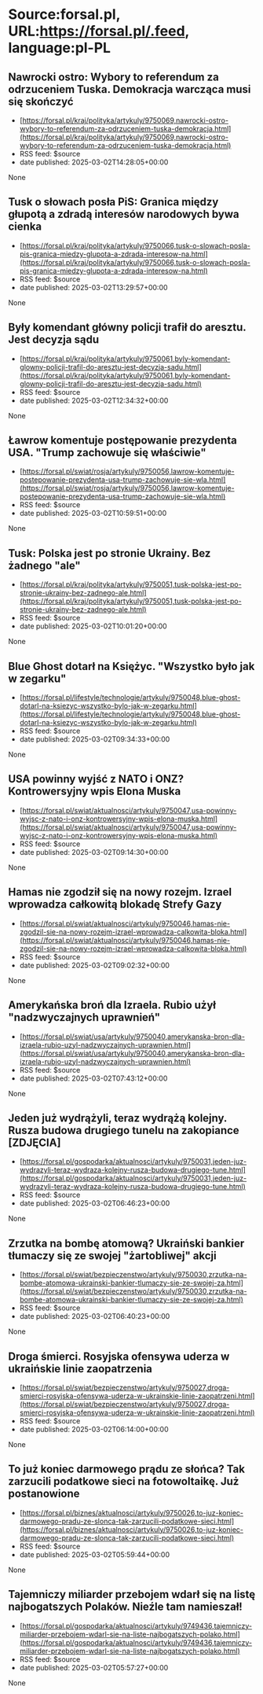 # Source:forsal.pl, URL:https://forsal.pl/.feed, language:pl-PL

## Nawrocki ostro: Wybory to referendum za odrzuceniem Tuska. Demokracja warcząca musi się skończyć
 - [https://forsal.pl/kraj/polityka/artykuly/9750069,nawrocki-ostro-wybory-to-referendum-za-odrzuceniem-tuska-demokracja.html](https://forsal.pl/kraj/polityka/artykuly/9750069,nawrocki-ostro-wybory-to-referendum-za-odrzuceniem-tuska-demokracja.html)
 - RSS feed: $source
 - date published: 2025-03-02T14:28:05+00:00

None

## Tusk o słowach posła PiS: Granica między głupotą a zdradą interesów narodowych bywa cienka
 - [https://forsal.pl/kraj/polityka/artykuly/9750066,tusk-o-slowach-posla-pis-granica-miedzy-glupota-a-zdrada-interesow-na.html](https://forsal.pl/kraj/polityka/artykuly/9750066,tusk-o-slowach-posla-pis-granica-miedzy-glupota-a-zdrada-interesow-na.html)
 - RSS feed: $source
 - date published: 2025-03-02T13:29:57+00:00

None

## Były komendant główny policji trafił do aresztu. Jest decyzja sądu
 - [https://forsal.pl/kraj/polityka/artykuly/9750061,byly-komendant-glowny-policji-trafil-do-aresztu-jest-decyzja-sadu.html](https://forsal.pl/kraj/polityka/artykuly/9750061,byly-komendant-glowny-policji-trafil-do-aresztu-jest-decyzja-sadu.html)
 - RSS feed: $source
 - date published: 2025-03-02T12:34:32+00:00

None

## Ławrow komentuje postępowanie prezydenta USA. "Trump zachowuje się właściwie"
 - [https://forsal.pl/swiat/rosja/artykuly/9750056,lawrow-komentuje-postepowanie-prezydenta-usa-trump-zachowuje-sie-wla.html](https://forsal.pl/swiat/rosja/artykuly/9750056,lawrow-komentuje-postepowanie-prezydenta-usa-trump-zachowuje-sie-wla.html)
 - RSS feed: $source
 - date published: 2025-03-02T10:59:51+00:00

None

## Tusk: Polska jest po stronie Ukrainy. Bez żadnego "ale"
 - [https://forsal.pl/kraj/polityka/artykuly/9750051,tusk-polska-jest-po-stronie-ukrainy-bez-zadnego-ale.html](https://forsal.pl/kraj/polityka/artykuly/9750051,tusk-polska-jest-po-stronie-ukrainy-bez-zadnego-ale.html)
 - RSS feed: $source
 - date published: 2025-03-02T10:01:20+00:00

None

## Blue Ghost dotarł na Księżyc. "Wszystko było jak w zegarku"
 - [https://forsal.pl/lifestyle/technologie/artykuly/9750048,blue-ghost-dotarl-na-ksiezyc-wszystko-bylo-jak-w-zegarku.html](https://forsal.pl/lifestyle/technologie/artykuly/9750048,blue-ghost-dotarl-na-ksiezyc-wszystko-bylo-jak-w-zegarku.html)
 - RSS feed: $source
 - date published: 2025-03-02T09:34:33+00:00

None

## USA powinny wyjść z NATO i ONZ? Kontrowersyjny wpis Elona Muska
 - [https://forsal.pl/swiat/aktualnosci/artykuly/9750047,usa-powinny-wyjsc-z-nato-i-onz-kontrowersyjny-wpis-elona-muska.html](https://forsal.pl/swiat/aktualnosci/artykuly/9750047,usa-powinny-wyjsc-z-nato-i-onz-kontrowersyjny-wpis-elona-muska.html)
 - RSS feed: $source
 - date published: 2025-03-02T09:14:30+00:00

None

## Hamas nie zgodził się na nowy rozejm. Izrael wprowadza całkowitą blokadę Strefy Gazy
 - [https://forsal.pl/swiat/aktualnosci/artykuly/9750046,hamas-nie-zgodzil-sie-na-nowy-rozejm-izrael-wprowadza-calkowita-bloka.html](https://forsal.pl/swiat/aktualnosci/artykuly/9750046,hamas-nie-zgodzil-sie-na-nowy-rozejm-izrael-wprowadza-calkowita-bloka.html)
 - RSS feed: $source
 - date published: 2025-03-02T09:02:32+00:00

None

## Amerykańska broń dla Izraela. Rubio użył "nadzwyczajnych uprawnień"
 - [https://forsal.pl/swiat/usa/artykuly/9750040,amerykanska-bron-dla-izraela-rubio-uzyl-nadzwyczajnych-uprawnien.html](https://forsal.pl/swiat/usa/artykuly/9750040,amerykanska-bron-dla-izraela-rubio-uzyl-nadzwyczajnych-uprawnien.html)
 - RSS feed: $source
 - date published: 2025-03-02T07:43:12+00:00

None

## Jeden już wydrążyli, teraz wydrążą kolejny. Rusza budowa drugiego tunelu na zakopiance [ZDJĘCIA]
 - [https://forsal.pl/gospodarka/aktualnosci/artykuly/9750031,jeden-juz-wydrazyli-teraz-wydraza-kolejny-rusza-budowa-drugiego-tune.html](https://forsal.pl/gospodarka/aktualnosci/artykuly/9750031,jeden-juz-wydrazyli-teraz-wydraza-kolejny-rusza-budowa-drugiego-tune.html)
 - RSS feed: $source
 - date published: 2025-03-02T06:46:23+00:00

None

## Zrzutka na bombę atomową? Ukraiński bankier tłumaczy się ze swojej "żartobliwej" akcji
 - [https://forsal.pl/swiat/bezpieczenstwo/artykuly/9750030,zrzutka-na-bombe-atomowa-ukrainski-bankier-tlumaczy-sie-ze-swojej-za.html](https://forsal.pl/swiat/bezpieczenstwo/artykuly/9750030,zrzutka-na-bombe-atomowa-ukrainski-bankier-tlumaczy-sie-ze-swojej-za.html)
 - RSS feed: $source
 - date published: 2025-03-02T06:40:23+00:00

None

## Droga śmierci. Rosyjska ofensywa uderza w ukraińskie linie zaopatrzenia
 - [https://forsal.pl/swiat/bezpieczenstwo/artykuly/9750027,droga-smierci-rosyjska-ofensywa-uderza-w-ukrainskie-linie-zaopatrzeni.html](https://forsal.pl/swiat/bezpieczenstwo/artykuly/9750027,droga-smierci-rosyjska-ofensywa-uderza-w-ukrainskie-linie-zaopatrzeni.html)
 - RSS feed: $source
 - date published: 2025-03-02T06:14:00+00:00

None

## To już koniec darmowego prądu ze słońca? Tak zarzucili podatkowe sieci na fotowoltaikę. Już postanowione
 - [https://forsal.pl/biznes/aktualnosci/artykuly/9750026,to-juz-koniec-darmowego-pradu-ze-slonca-tak-zarzucili-podatkowe-sieci.html](https://forsal.pl/biznes/aktualnosci/artykuly/9750026,to-juz-koniec-darmowego-pradu-ze-slonca-tak-zarzucili-podatkowe-sieci.html)
 - RSS feed: $source
 - date published: 2025-03-02T05:59:44+00:00

None

## Tajemniczy miliarder przebojem wdarł się na listę najbogatszych Polaków. Nieźle tam namieszał!
 - [https://forsal.pl/gospodarka/aktualnosci/artykuly/9749436,tajemniczy-miliarder-przebojem-wdarl-sie-na-liste-najbogatszych-polako.html](https://forsal.pl/gospodarka/aktualnosci/artykuly/9749436,tajemniczy-miliarder-przebojem-wdarl-sie-na-liste-najbogatszych-polako.html)
 - RSS feed: $source
 - date published: 2025-03-02T05:57:27+00:00

None

